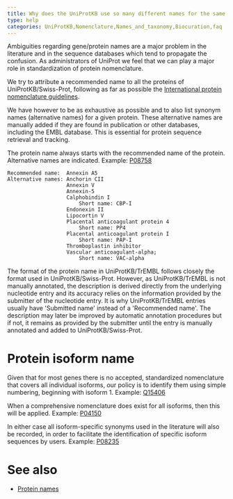 ```yaml
---
title: Why does the UniProtKB use so many different names for the same protein?
type: help
categories: UniProtKB,Nomenclature,Names_and_taxonomy,Biocuration,faq
---
```


Ambiguities regarding gene/protein names are a major problem in the literature and in the sequence databases which tend to propagate the confusion. As administrators of UniProt we feel that we can play a major role in standardization of protein nomenclature.

We try to attribute a recommended name to all the proteins of UniProtKB/Swiss-Prot, following as far as possible the [International protein nomenclature guidelines](https://ftp.ebi.ac.uk/pub/databases/uniprot/current_release/knowledgebase/complete/docs/International_Protein_Nomenclature_Guidelines.pdf).

We have however to be as exhaustive as possible and to also list synonym names (alternative names) for a given protein. These alternative names are manually added if they are found in publication or other databases, including the EMBL database. This is essential for protein sequence retrieval and tracking.

The protein name always starts with the recommended name of the protein. Alternative names are indicated. Example: [P08758](https://www.uniprot.org/uniprotkb/P08758#names_and_taxonomy)

    Recommended name:  Annexin A5
    Alternative names: Anchorin CII
                       Annexin V
                       Annexin-5
                       Calphobindin I
                           Short name: CBP-I
                       Endonexin II
                       Lipocortin V
                       Placental anticoagulant protein 4
                           Short name: PP4
                       Placental anticoagulant protein I
                           Short name: PAP-I
                       Thromboplastin inhibitor
                       Vascular anticoagulant-alpha;
                           Short name: VAC-alpha

The format of the protein name in UniProtKB/TrEMBL follows closely the format used in UniProtKB/Swiss-Prot. However, as UniProtKB/TrEMBL is not manually annotated, the description is derived directly from the underlying nucleotide entry and its accuracy relies on the information provided by the submitter of the nucleotide entry. It is why UniProtKB/TrEMBL entries usually have 'Submitted name' instead of a 'Recommended name'. The description may later be improved by automatic annotation procedures but if not, it remains as provided by the submitter until the entry is manually annotated and added to UniProtKB/Swiss-Prot.

# Protein isoform name

Given that for most genes there is no accepted, standardized nomenclature that covers all individual isoforms, our policy is to identify them using simple numbering, beginning with isoform 1. Example: [Q15406](https://www.uniprot.org/uniprotkb/Q15406#sequences)

When a comprehensive nomenclature does exist for all isoforms, then this will be applied. Example: [P04150](https://www.uniprot.org/uniprotkb/P04150#sequences)

In either case all isoform-specific synonyms used in the literature will also be recorded, in order to facilitate the identification of specific isoform sequences by users. Example: [P08235](https://www.uniprot.org/uniprotkb/P08235#sequences)

# See also

-   [Protein names](https://www.uniprot.org/help/protein_names)
